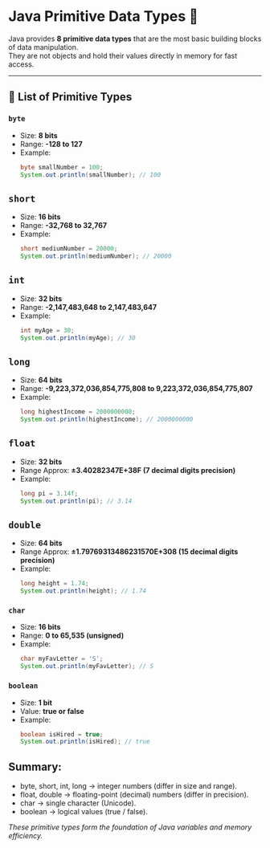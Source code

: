 # Java Primitive Data Types 📘

Java provides **8 primitive data types** that are the most basic building blocks of data manipulation.  
They are not objects and hold their values directly in memory for fast access.

---

## 🔹 List of Primitive Types

### `byte`

- Size: **8 bits**
- Range: **-128 to 127**
- Example:
  ```java
  byte smallNumber = 100;
  System.out.println(smallNumber); // 100
  ```

## `short`

- Size: **16 bits**
- Range: **-32,768 to 32,767**
- Example:
  ```java
  short mediumNumber = 20000;
  System.out.println(mediumNumber); // 20000
  ```

## `int`

- Size: **32 bits**
- Range: **-2,147,483,648 to 2,147,483,647**
- Example:
  ```java
  int myAge = 30;
  System.out.println(myAge); // 30
  ```

## `long`

- Size: **64 bits**
- Range: **-9,223,372,036,854,775,808 to 9,223,372,036,854,775,807**
- Example:
  ```java
  long highestIncome = 2000000000;
  System.out.println(highestIncome); // 2000000000
  ```

## `float`

- Size: **32 bits**
- Range Approx: **±3.40282347E+38F (7 decimal digits precision)**
- Example:
  ```java
  long pi = 3.14f;
  System.out.println(pi); // 3.14
  ```

## `double`

- Size: **64 bits**
- Range Approx: **±1.79769313486231570E+308 (15 decimal digits precision)**
- Example:
  ```java
  long height = 1.74;
  System.out.println(height); // 1.74
  ```

### `char`

- Size: **16 bits**
- Range: **0 to 65,535 (unsigned)**
- Example:
  ```java
  char myFavLetter = 'S';
  System.out.println(myFavLetter); // S
  ```

### `boolean`

- Size: **1 bit**
- Value: **true or false**
- Example:
  ```java
  boolean isHired = true;
  System.out.println(isHired); // true
  ```

## Summary:

- byte, short, int, long → integer numbers (differ in size and range).
- float, double → floating-point (decimal) numbers (differ in precision).
- char → single character (Unicode).
- boolean → logical values (true / false).

_These primitive types form the foundation of Java variables and memory efficiency._
